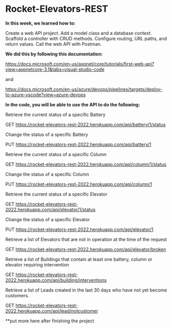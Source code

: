 # Rocket-Elevators-REST

**In this week, we learned how to:**

Create a web API project.
Add a model class and a database context.
Scaffold a controller with CRUD methods.
Configure routing, URL paths, and return values.
Call the web API with Postman.

**We did this by following this documentation:**

https://docs.microsoft.com/en-us/aspnet/core/tutorials/first-web-api?view=aspnetcore-3.1&tabs=visual-studio-code

and 

https://docs.microsoft.com/en-us/azure/devops/pipelines/targets/deploy-to-azure-vscode?view=azure-devops


**In the code, you will be able to use the API to do the following:**

Retrieve the current status of a specific Battery

GET https://rocket-elevators-rest-2022.herokuapp.com/api/battery/1/status

Change the status of a specific Battery

PUT https://rocket-elevators-rest-2022.herokuapp.com/api/battery/1

Retrieve the current status of a specific Column

GET https://rocket-elevators-rest-2022.herokuapp.com/api/column/1/status

Change the status of a specific Column

PUT https://rocket-elevators-rest-2022.herokuapp.com/api/column/1

Retrieve the current status of a specific Elevator

GET https://rocket-elevators-rest-2022.herokuapp.com/api/elevator/1/status

Change the status of a specific Elevator

PUT https://rocket-elevators-rest-2022.herokuapp.com/api/elevator/1

Retrieve a list of Elevators that are not in operation at the time of the request

GET https://rocket-elevators-rest-2022.herokuapp.com/api/elevator/broken

Retrieve a list of Buildings that contain at least one battery, column or elevator requiring intervention

GET https://rocket-elevators-rest-2022.herokuapp.com/api/building/interventions

Retrieve a list of Leads created in the last 30 days who have not yet become customers.

GET https://rocket-elevators-rest-2022.herokuapp.com/api/lead/notcustomer

**put more here after finishing the project

